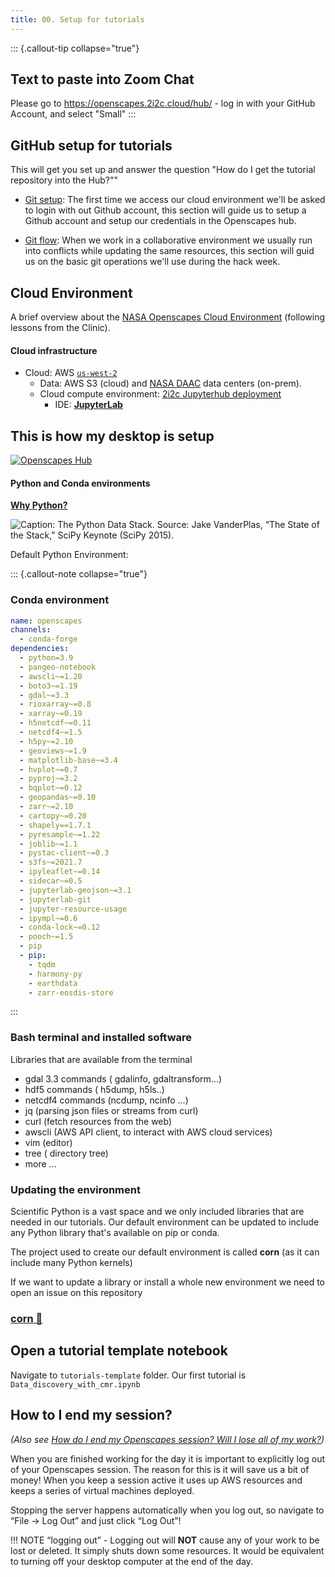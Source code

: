 ```yaml
---
title: 00. Setup for tutorials
---
```


::: {.callout-tip collapse="true"}
## Text to paste into Zoom Chat

Please go to https://openscapes.2i2c.cloud/hub/ - log in with your GitHub Account, and select "Small"
:::


## GitHub setup for tutorials

This will get you set up and answer the question "How do I get the tutorial repository into the Hub?""

* [Git setup](../clinic/notebooks.html): The first time we access our cloud environment we'll be asked to login with out Github account, this section will guide us to setup a Github account and setup our credentials in the Openscapes hub.

* [Git flow](../logistics/github-workflows.html): When we work in a collaborative environment we usually run into conflicts while updating the same resources, this section will guid us on the basic git operations we'll use during the hack week.


## Cloud Environment

A brief overview about the [NASA Openscapes Cloud Environment](https://nasa-openscapes.github.io/2021-Cloud-Hackathon/clinic/jupyterhub.html) (following lessons from the Clinic).

#### Cloud infrastructure

* Cloud: AWS [`us-west-2`](https://goo.gl/maps/BYqGYxahpwJgzKwR8)
  * Data: AWS S3 (cloud) and [NASA DAAC](https://earthdata.nasa.gov/eosdis/daacs) data centers (on-prem).
  * Cloud compute environment: [2i2c Jupyterhub deployment](https://docs.2i2c.org/en/latest/)
      * IDE: [**JupyterLab**](https://jupyterlab.readthedocs.io/en/stable/getting_started/overview.html)

## This is how my desktop is setup

[![Openscapes Hub](https://img.shields.io/static/v1.svg?logo=Jupyter&label=Openscapes&message=AWS+us-west-2&color=orange)](https://openscapes.2i2c.cloud)


#### Python and Conda environments

[**Why Python?**](https://foundations.projectpythia.org/foundations/why-python.html)

![Caption: The Python Data Stack. Source: Jake VanderPlas, “The State of the Stack,” SciPy Keynote (SciPy 2015).](https://pangeo-data.github.io/img/scientific-python-28-638.jpg)

Default Python Environment:

::: {.callout-note collapse="true"}

### Conda environment

```yaml
name: openscapes
channels:
  - conda-forge
dependencies:
  - python=3.9
  - pangeo-notebook
  - awscli~=1.20
  - boto3~=1.19
  - gdal~=3.3
  - rioxarray~=0.8
  - xarray~=0.19
  - h5netcdf~=0.11
  - netcdf4~=1.5
  - h5py~=2.10
  - geoviews~=1.9
  - matplotlib-base~=3.4
  - hvplot~=0.7
  - pyproj~=3.2
  - bqplot~=0.12
  - geopandas~=0.10
  - zarr~=2.10
  - cartopy~=0.20
  - shapely==1.7.1
  - pyresample~=1.22
  - joblib~=1.1
  - pystac-client~=0.3
  - s3fs~=2021.7
  - ipyleaflet~=0.14
  - sidecar~=0.5
  - jupyterlab-geojson~=3.1
  - jupyterlab-git
  - jupyter-resource-usage
  - ipympl~=0.6
  - conda-lock~=0.12
  - pooch~=1.5
  - pip
  - pip:
    - tqdm
    - harmony-py
    - earthdata
    - zarr-eosdis-store
```
:::


### Bash terminal and installed software
Libraries that are available from the terminal

* gdal 3.3 commands ( gdalinfo, gdaltransform...)
* hdf5 commands ( h5dump, h5ls..)
* netcdf4 commands (ncdump, ncinfo ...)
* jq (parsing json files or streams from curl)
* curl (fetch resources from the web)
* awscli (AWS API client, to interact with AWS cloud services)
* vim (editor)
* tree ( directory tree)
* more ...

### Updating the environment

Scientific Python is a vast space and we only included libraries that are needed in our tutorials.
Our default environment can be updated to include any Python library that's available on pip or conda.

The project used to create our default environment is called **corn** (as it can include many Python kernels)

If we want to update a library or install a whole new environment we need to open an issue on this repository

### [corn 🌽](https://github.com/NASA-Openscapes/corn)

## Open a tutorial template notebook

Navigate to `tutorials-template` folder. Our first tutorial is `Data_discovery_with_cmr.ipynb`


## How to I end my session?
*(Also see [How do I end my Openscapes session? Will I lose all of my work?](https://nasa-openscapes.github.io/2021-Cloud-Hackathon/clinic/jupyterhub.html#how-do-i-end-my-openscapes-session-will-i-lose-all-of-my-work))*

When you are finished working for the day it is important to explicitly log out of your Openscapes session. The reason for this is it will save us a bit of money! When you keep a session active it uses up AWS resources and keeps a series of virtual machines deployed.

Stopping the server happens automatically when you log out, so navigate to “File -> Log Out” and just click “Log Out”!

!!! NOTE “logging out” - Logging out will **NOT** cause any of your work to be lost or deleted. It simply shuts down some resources. It would be equivalent to turning off your desktop computer at the end of the day.
